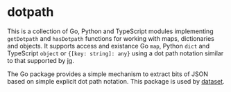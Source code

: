 
# dotpath

This is a collection of Go, Python and TypeScript modules implementing `getDotpath` and `hasDotpath` functions for working with maps, dictionaries and objects. It supports access and existance Go `map`, Python `dict` and TypeScript `object` or `{[key: string]: any}` using a dot path notation similar to that supported by [jq](https://jqlang.org).  

The Go package provides a simple mechanism to extract bits of JSON based on simple explicit dot path notation. This package is used by [dataset](https://github.com/caltechlibrary/dataset).

